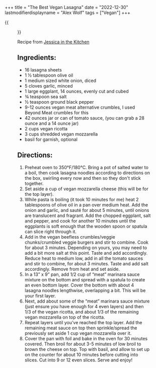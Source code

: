 +++
title = "The Best Vegan Lasagna"
date = "2022-12-30"
lastmodifierdisplayname = "Alex Wolf"
tags = ["Vegan"]
+++

{{<figure src="images/Vegan-Lasagna-16.jpg">}}

Recipe from [Jessica in the Kitchen](https://jessicainthekitchen.com/best-vegan-lasagna-recipe/#recipe)    

## Ingredients:
* 16 lasagna sheets
* 1 ½ tablespoon olive oil
* 1 medium sized white onion, diced
* 5 cloves garlic, minced
* 1 large eggplant, 14 ounces, evenly cut and cubed
* ¾ teaspoon sea salt
* ½ teaspoon ground black pepper
* 9-12 ounces vegan meat alternative crumbles, I used Beyond Meat crumbles for this
* 42 ounces jar or can of tomato sauce, (you can grab a 28 ounce and a 14 ounce jar)
* 2 cups vegan ricotta
* 3 cups shredded vegan mozzarella
* basil for garnish, optional

## Directions:

1. Preheat oven to 350°F/180°C. Bring a pot of salted water to a boil, then cook lasagna noodles according to directions on the box, swirling every now and then so they don't stick together.
1. Set aside a cup of vegan mozzarella cheese (this will be for the top layer).
1. While pasta is boiling (it took 10 minutes for me) heat 2 tablespoons of olive oil in a pan over medium heat. Add the onion and garlic, and sauté for about 5 minutes, until onions are translucent and fragrant. Add the chopped eggplant, salt and pepper, and cook for another 10 minutes until the eggplants is soft enough that the wooden spoon or spatula can slice right through it.
1. Add in the vegan beefless crumbles/veggie chunks/crumbled veggie burgers and stir to combine. Cook for about 3 minutes. Depending on yours, you may need to add a bit more salt at this point. Taste and add accordingly. Reduce heat to medium low, add in all the tomato sauces and stir to combine, for about 3 minutes. Taste and add salt accordingly. Remove from heat and set aside.
1. In a 13” x 9” pan, add 1/2 cup of “meat” marinara sauce mixture on the bottom and spread with a spatula to create an even bottom layer. Cover the bottom with about 4 lasagna noodles lengthwise, overlapping a bit. This will be your first layer.
1. Next, add about some of the “meat” marinara sauce mixture (just ensure you have enough for 4 even layers) and then 1/3 of the vegan ricotta, and about 1/3 of the remaining vegan mozzarella on top of the ricotta.
1. Repeat layers until you’ve reached the top layer. Add the remaining meat sauce on top then sprinkle/spread the previously set aside 1 cup vegan mozzarella over it.
1. Cover the pan with foil and bake in the oven for 30 minutes covered. Then broil for about 3-5 minutes of low broil to brown the cheese on top. Top with basil, and allow to set up on the counter for about 10 minutes before cutting into slices. Cut into 9 or 12 even slices. Serve and enjoy!